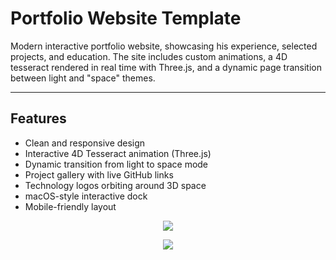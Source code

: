 
# Portfolio Website Template

Modern interactive portfolio website, showcasing his experience, selected projects, and education. The site includes custom animations, a 4D tesseract rendered in real time with Three.js, and a dynamic page transition between light and "space" themes.

---

## Features

- Clean and responsive design
- Interactive 4D Tesseract animation (Three.js)
- Dynamic transition from light to space mode
- Project gallery with live GitHub links
- Technology logos orbiting around 3D space
- macOS-style interactive dock
- Mobile-friendly layout

<p align="center">
  <img src="portfolio.gif"/>
</p>

<p align="center">
  <img src="portfolio2.gif"/>
</p>


